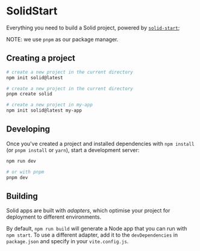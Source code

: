 # SolidStart

Everything you need to build a Solid project, powered by [`solid-start`](https://start.solidjs.com);  

NOTE: we use `pnpm` as our package manager.

## Creating a project

```bash
# create a new project in the current directory
npm init solid@latest

# create a new project in the current directory
pnpm create solid 

# create a new project in my-app
npm init solid@latest my-app

```

## Developing

Once you've created a project and installed dependencies with `npm install` (or `pnpm install` or `yarn`), start a development server:

```bash
npm run dev

# or with pnpm
pnpm dev
```

## Building

Solid apps are built with _adapters_, which optimise your project for deployment to different environments.

By default, `npm run build` will generate a Node app that you can run with `npm start`. To use a different adapter, add it to the `devDependencies` in `package.json` and specify in your `vite.config.js`.
